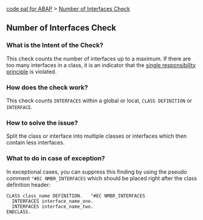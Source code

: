 [code pal for ABAP](../README.md) > [Number of Interfaces Check](number-interfaces.md)

## Number of Interfaces Check

### What is the Intent of the Check?

This check counts the number of interfaces up to a maximum. If there are too many interfaces in a class, it is an indicator that the [single responsibility principle](https://en.wikipedia.org/wiki/Single_responsibility_principle) is violated.

### How does the check work?

This check counts `INTERFACES` within a global or local, `CLASS DEFINITION` or `INTERFACE`.

### How to solve the issue?

Split the class or interface into multiple classes or interfaces which then contain less interfaces.

### What to do in case of exception?

In exceptional cases, you can suppress this finding by using the pseudo comment `"#EC NMBR_INTERFACES` which should be placed right after the class definition header:

```abap
CLASS class_name DEFINITION.   "#EC NMBR_INTERFACES
  INTERFACES interface_name_one.
  INTERFACES interface_name_two.
ENDCLASS.
```
